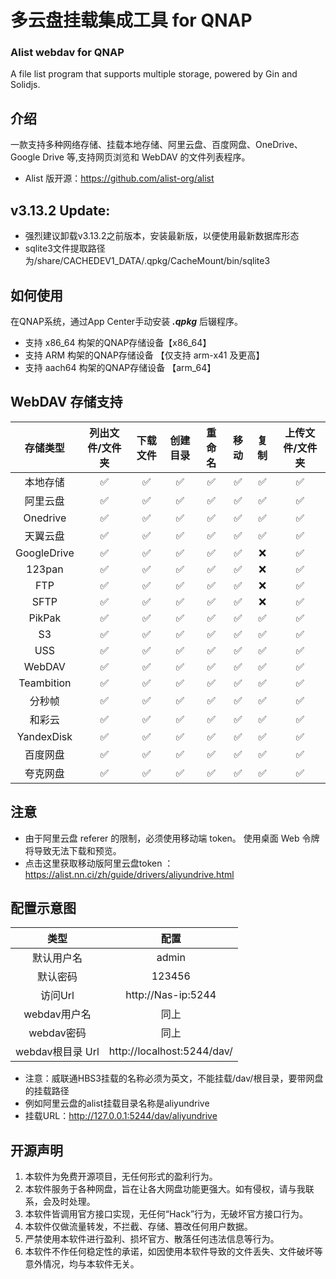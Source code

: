 # 多云盘挂载集成工具 for QNAP
### Alist webdav for QNAP
A file list program that supports multiple storage, powered by Gin and Solidjs.

## 介绍
一款支持多种网络存储、挂载本地存储、阿里云盘、百度网盘、OneDrive、Google Drive 等,支持网页浏览和 WebDAV 的文件列表程序。

* Alist 版开源：https://github.com/alist-org/alist

## v3.13.2 Update:
* 强烈建议卸载v3.13.2之前版本，安装最新版，以便使用最新数据库形态
* sqlite3文件提取路径为/share/CACHEDEV1_DATA/.qpkg/CacheMount/bin/sqlite3


## 如何使用
在QNAP系统，通过App Center手动安装 ***.qpkg*** 后辍程序。

* 支持 x86_64 构架的QNAP存储设备【x86_64】
* 支持 ARM 构架的QNAP存储设备 【仅支持 arm-x41 及更高】
* 支持 aach64 构架的QNAP存储设备 【arm_64】

## WebDAV 存储支持
| 存储类型| 	列出文件/文件夹	| 下载文件| 	创建目录| 	重命名| 	移动| 	复制| 	上传文件/文件夹| 
| :--------:   | :--------:  | :--------:  |:--------:  |:--------:  |:--------:  |:--------: |:--------: |
| 本地存储|	✅|	✅|	✅|	✅|	✅|	✅|	✅|
| 阿里云盘|	✅|	✅|	✅|	✅|	✅|	✅|	✅|
| Onedrive|	✅|	✅|	✅|	✅|	✅|	✅|	✅|
| 天翼云盘|	✅|	✅|	✅|	✅|	✅|	✅|	✅|
| GoogleDrive|	✅|	✅|	✅|	✅|	✅|	❌|	✅|
| 123pan|	✅|	✅|	✅|	✅|	✅|	❌|	✅|
| FTP|	✅|	✅|	✅|	✅|	✅|	❌|	✅|
| SFTP|	✅|	✅|	✅|	✅|	✅|	❌|	✅|
| PikPak|	✅|	✅|	✅|	✅|	✅|	✅|	✅|
| S3|	✅|	✅|	✅|	✅|	✅|	✅|	✅|
| USS|	✅|	✅|	✅|	✅|	✅|	✅|	✅|
| WebDAV|	✅|	✅|	✅|	✅|	✅|	✅|	✅|
| Teambition|	✅|	✅|	✅|	✅|	✅|	✅|	✅|
| 分秒帧|	✅|	✅|	✅|	✅|	✅|	✅|	✅|
| 和彩云|	✅|	✅|	✅|	✅|	✅|	✅|	✅|
| YandexDisk|	✅|	✅|	✅|	✅|	✅|	✅|	✅|
| 百度网盘|	✅|	✅|	✅|	✅|	✅|	✅|	✅|
| 夸克网盘|	✅|	✅|	✅|	✅|	✅|	✅|	✅|

## 注意
* 由于阿里云盘 referer 的限制，必须使用移动端 token。 使用桌面 Web 令牌将导致无法下载和预览。
* 点击这里获取移动版阿里云盘token ：https://alist.nn.ci/zh/guide/drivers/aliyundrive.html

## 配置示意图 
 | 类型| 	配置	|
| :--------:   | :--------:  |
| 默认用户名|admin|
| 默认密码|123456|
|访问Url|http://Nas-ip:5244|
| webdav用户名|同上|
| webdav密码|同上|
| webdav根目录 Url|http://localhost:5244/dav/|

* 注意：威联通HBS3挂载的名称必须为英文，不能挂载/dav/根目录，要带网盘的挂载路径
* 例如阿里云盘的alist挂载目录名称是aliyundrive
* 挂载URL：http://127.0.0.1:5244/dav/aliyundrive

## 开源声明
 1. 本软件为免费开源项目，无任何形式的盈利行为。
 2. 本软件服务于各种网盘，旨在让各大网盘功能更强大。如有侵权，请与我联系，会及时处理。
 3. 本软件皆调用官方接口实现，无任何“Hack”行为，无破坏官方接口行为。
 4. 本软件仅做流量转发，不拦截、存储、篡改任何用户数据。
 5. 严禁使用本软件进行盈利、损坏官方、散落任何违法信息等行为。
 6. 本软件不作任何稳定性的承诺，如因使用本软件导致的文件丢失、文件破坏等意外情况，均与本软件无关。
